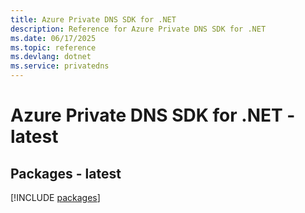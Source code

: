 ```yaml
---
title: Azure Private DNS SDK for .NET
description: Reference for Azure Private DNS SDK for .NET
ms.date: 06/17/2025
ms.topic: reference
ms.devlang: dotnet
ms.service: privatedns
---
```

# Azure Private DNS SDK for .NET - latest
## Packages - latest
[!INCLUDE [packages](private-dns-index.md)]